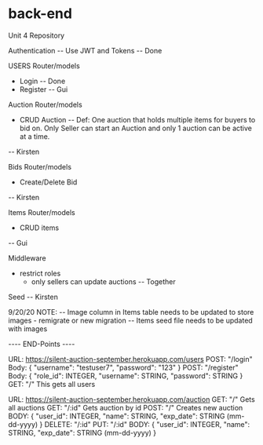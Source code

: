 # back-end
Unit 4 Repository


Authentication
    -- Use JWT and Tokens -- Done

USERS Router/models
 * Login -- Done
 * Register -- Gui


Auction Router/models
 * CRUD Auction
 -- Def: One auction that holds multiple items for buyers to bid on. Only Seller can start an Auction and only 1 auction can be active at a time.

-- Kirsten

Bids Router/models
 * Create/Delete Bid

-- Kirsten

Items Router/models
 * CRUD items

-- Gui

Middleware
 * restrict roles
    - only sellers can update auctions
-- Together

Seed
 -- Kirsten

9/20/20 NOTE: 
 -- Image column in Items table needs to be updated to store images - remigrate or new migration
 -- Items seed file needs to be updated with images


 ---- END-Points ----

URL: https://silent-auction-september.herokuapp.com/users
POST: "/login" 
   Body: { "username": "testuser7", "password": "123" }
POST: "/register"
  Body: { "role_id": INTEGER, "username": STRING, "password": STRING }
GET: "/" 
  This gets all users

URL: https://silent-auction-september.herokuapp.com/auction
GET: "/"
  Gets all auctions
GET: "/:id"
  Gets auction by id
POST: "/"
  Creates new auction
  BODY: { "user_id": INTEGER, "name": STRING, "exp_date": STRING (mm-dd-yyyy) }
DELETE: "/:id"
PUT: "/:id"
  BODY: { "user_id": INTEGER, "name": STRING, "exp_date": STRING (mm-dd-yyyy) }